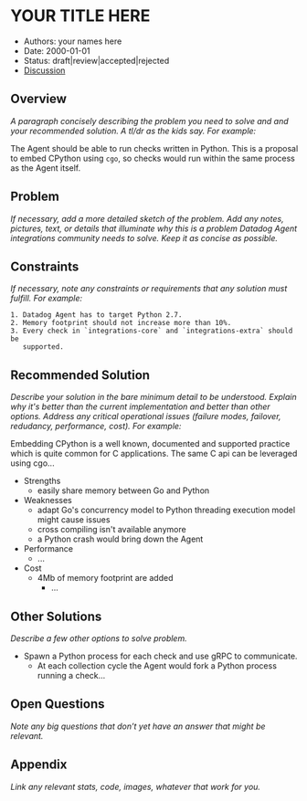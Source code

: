 # YOUR TITLE HERE

- Authors: your names here
- Date: 2000-01-01
- Status: draft|review|accepted|rejected
- [Discussion](https://github.com/DataDog/datadog-agent/pull/0)

## Overview

*A paragraph concisely describing the problem you need to solve and and your
recommended solution. A tl/dr as the kids say. For example:*

The Agent should be able to run checks written in Python. This is a proposal to
embed CPython using `cgo`, so checks would run within the same process as the
Agent itself.

## Problem

*If necessary, add a more detailed sketch of the problem. Add any notes,
pictures, text, or details that illuminate why this is a problem Datadog Agent 
integrations community needs to solve. Keep it as concise as possible.*

## Constraints

*If necessary, note any constraints or requirements that any solution must
fulfill. For example:*

    1. Datadog Agent has to target Python 2.7.
    2. Memory footprint should not increase more than 10%.
    3. Every check in `integrations-core` and `integrations-extra` should be
       supported.

## Recommended Solution

*Describe your solution in the bare minimum detail to be understood. Explain
why it's better than the current implementation and better than other options. Address
any critical operational issues (failure modes, failover, redudancy, performance, cost).
For example:*

Embedding CPython is a well known, documented and supported practice which is quite
common for C applications. The same C api can be leveraged using cgo...

- Strengths
  - easily share memory between Go and Python
- Weaknesses
  - adapt Go's concurrency model to Python threading execution model might cause
    issues
  - cross compiling isn't available anymore
  - a Python crash would bring down the Agent
- Performance
  - ...
- Cost
  - 4Mb of memory footprint are added
    - ...

## Other Solutions

*Describe a few other options to solve problem.*

- Spawn a Python process for each check and use gRPC to communicate.
  - At each collection cycle the Agent would fork a Python process running a check...

## Open Questions

*Note any big questions that don’t yet have an answer that might be relevant.*

## Appendix

*Link any relevant stats, code, images, whatever that work for you.*
